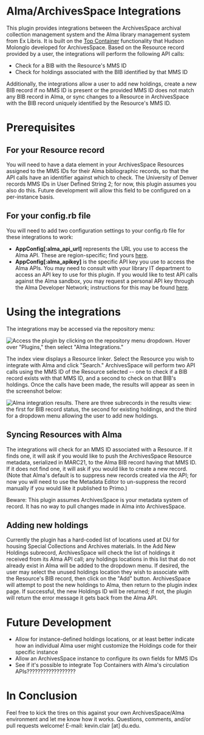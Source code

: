 # Alma/ArchivesSpace Integrations

This plugin provides integrations between the ArchivesSpace archival collection management system and the Alma library management system from Ex Libris. It is built on the [Top Container](https://github.com/hudmol/container_management) functionality that Hudson Molonglo developed for ArchivesSpace. Based on the Resource record provided by a user, the integrations will perform the following API calls:

* Check for a BIB with the Resource's MMS ID
* Check for holdings associated with the BIB identified by that MMS ID

Additionally, the integrations allow a user to add new holdings, create a new BIB record if no MMS ID is present or the provided MMS ID does not match any BIB record in Alma, or sync changes to a Resource in ArchivesSpace with the BIB record uniquely identified by the Resource's MMS ID.

# Prerequisites

## For your Resource record

You will need to have a data element in your ArchivesSpace Resources assigned to the MMS IDs for their Alma bibliographic records, so that the API calls have an identifier against which to check. The University of Denver records MMS IDs in User Defined String 2; for now, this plugin assumes you also do this. Future development will allow this field to be configured on a per-instance basis.

## For your config.rb file

You will need to add two configuration settings to your config.rb file for these integrations to work:

* **AppConfig[:alma_api_url]** represents the URL you use to access the Alma API. These are region-specific; find yours [here](https://developers.exlibrisgroup.com/alma/apis#calling).
* **AppConfig[:alma_apikey]** is the specific API key you use to access the Alma APIs. You may need to consult with your library IT department to access an API key to use for this plugin. If you would like to test API calls against the Alma sandbox, you may request a personal API key through the Alma Developer Network; instructions for this may be found [here](https://developers.exlibrisgroup.com/alma/apis#logging).

# Using the integrations

The integrations may be accessed via the repository menu:

![Access the plugin by clicking on the repository menu dropdown. Hover over "Plugins," then select "Alma Integrations."](https://jackflaps.net/img/plugin_menu.png)

The index view displays a Resource linker. Select the Resource you wish to integrate with Alma and click "Search." ArchivesSpace will perform two API calls using the MMS ID of the Resource selected -- one to check if a BIB record exists with that MMS ID, and a second to check on that BIB's holdings. Once the calls have been made, the results will appear as seen in the screenshot below:

![Alma integration results. There are three subrecords in the results view: the first for BIB record status, the second for existing holdings, and the third for a dropdown menu allowing the user to add new holdings.](https://jackflaps.net/img/plugin_output.png)

## Syncing Resources with Alma

The integrations will check for an MMS ID associated with a Resource. If it finds one, it will ask if you would like to push the ArchivesSpace Resource metadata, serialized in MARC21, to the Alma BIB record having that MMS ID. If it does not find one, it will ask if you would like to create a new record. (Note that Alma's default is to suppress new records created via the API; for now you will need to use the Metadata Editor to un-suppress the record manually if you would like it published to Primo.)

Beware: This plugin assumes ArchivesSpace is your metadata system of record. It has no way to pull changes made in Alma into ArchivesSpace.

## Adding new holdings

Currently the plugin has a hard-coded list of locations used at DU for housing Special Collections and Archives materials. In the Add New Holdings subrecord, ArchivesSpace will check the list of holdings it received from its Alma API call; any holdings locations in this list that do not already exist in Alma will be added to the dropdown menu. If desired, the user may select the unused holdings location they wish to associate with the Resource's BIB record, then click on the "Add" button. ArchivesSpace will attempt to post the new holdings to Alma, then return to the plugin index page. If successful, the new Holdings ID will be returned; if not, the plugin will return the error message it gets back from the Alma API.

# Future Development

* Allow for instance-defined holdings locations, or at least better indicate how an individual Alma user might customize the Holdings code for their specific instance
* Allow an ArchivesSpace instance to configure its own fields for MMS IDs
* See if it's possible to integrate Top Containers with Alma's circulation APIs??????????????????

# In Conclusion

Feel free to kick the tires on this against your own ArchivesSpace/Alma environment and let me know how it works. Questions, comments, and/or pull requests welcome! E-mail: kevin.clair [at] du.edu.
